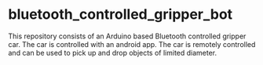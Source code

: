 # bluetooth_controlled_gripper_bot
This repository consists of an Arduino based Bluetooth controlled gripper car. The car is controlled with an android app. The car is remotely controlled and can be used to pick up and drop objects of limited diameter.
